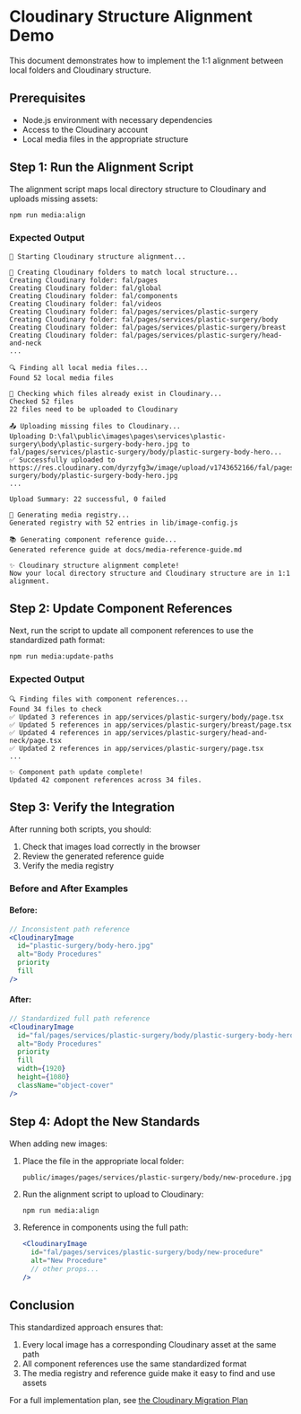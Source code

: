 # Cloudinary Structure Alignment Demo

This document demonstrates how to implement the 1:1 alignment between local folders and Cloudinary structure.

## Prerequisites

- Node.js environment with necessary dependencies
- Access to the Cloudinary account
- Local media files in the appropriate structure

## Step 1: Run the Alignment Script

The alignment script maps local directory structure to Cloudinary and uploads missing assets:

```bash
npm run media:align
```

### Expected Output

```
🚀 Starting Cloudinary structure alignment...

📁 Creating Cloudinary folders to match local structure...
Creating Cloudinary folder: fal/pages
Creating Cloudinary folder: fal/global
Creating Cloudinary folder: fal/components
Creating Cloudinary folder: fal/videos
Creating Cloudinary folder: fal/pages/services/plastic-surgery
Creating Cloudinary folder: fal/pages/services/plastic-surgery/body
Creating Cloudinary folder: fal/pages/services/plastic-surgery/breast
Creating Cloudinary folder: fal/pages/services/plastic-surgery/head-and-neck
...

🔍 Finding all local media files...
Found 52 local media files

🔄 Checking which files already exist in Cloudinary...
Checked 52 files
22 files need to be uploaded to Cloudinary

📤 Uploading missing files to Cloudinary...
Uploading D:\fal\public\images\pages\services\plastic-surgery\body\plastic-surgery-body-hero.jpg to fal/pages/services/plastic-surgery/body/plastic-surgery-body-hero...
✅ Successfully uploaded to https://res.cloudinary.com/dyrzyfg3w/image/upload/v1743652166/fal/pages/services/plastic-surgery/body/plastic-surgery-body-hero.jpg
...

Upload Summary: 22 successful, 0 failed

📝 Generating media registry...
Generated registry with 52 entries in lib/image-config.js

📚 Generating component reference guide...
Generated reference guide at docs/media-reference-guide.md

✨ Cloudinary structure alignment complete!
Now your local directory structure and Cloudinary structure are in 1:1 alignment.
```

## Step 2: Update Component References

Next, run the script to update all component references to use the standardized path format:

```bash
npm run media:update-paths
```

### Expected Output

```
🔍 Finding files with component references...
Found 34 files to check
✅ Updated 3 references in app/services/plastic-surgery/body/page.tsx
✅ Updated 5 references in app/services/plastic-surgery/breast/page.tsx
✅ Updated 4 references in app/services/plastic-surgery/head-and-neck/page.tsx
✅ Updated 2 references in app/services/plastic-surgery/page.tsx
...

✨ Component path update complete!
Updated 42 component references across 34 files.
```

## Step 3: Verify the Integration

After running both scripts, you should:

1. Check that images load correctly in the browser
2. Review the generated reference guide
3. Verify the media registry

### Before and After Examples

#### Before:

```jsx
// Inconsistent path reference
<CloudinaryImage 
  id="plastic-surgery/body-hero.jpg" 
  alt="Body Procedures" 
  priority 
  fill 
/>
```

#### After:

```jsx
// Standardized full path reference
<CloudinaryImage 
  id="fal/pages/services/plastic-surgery/body/plastic-surgery-body-hero" 
  alt="Body Procedures" 
  priority 
  fill 
  width={1920}
  height={1080}
  className="object-cover"
/>
```

## Step 4: Adopt the New Standards

When adding new images:

1. Place the file in the appropriate local folder:
   ```
   public/images/pages/services/plastic-surgery/body/new-procedure.jpg
   ```

2. Run the alignment script to upload to Cloudinary:
   ```bash
   npm run media:align
   ```

3. Reference in components using the full path:
   ```jsx
   <CloudinaryImage
     id="fal/pages/services/plastic-surgery/body/new-procedure"
     alt="New Procedure"
     // other props...
   />
   ```

## Conclusion

This standardized approach ensures that:

1. Every local image has a corresponding Cloudinary asset at the same path
2. All component references use the same standardized format
3. The media registry and reference guide make it easy to find and use assets

For a full implementation plan, see [the Cloudinary Migration Plan](../cloudinary-migration-plan.md) 